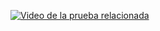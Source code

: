 [![Video de la prueba relacionada](http://img.youtube.com/vi/dfENnF1aM04/0.jpg)](https://www.youtube.com/watch?v=dfENnF1aM04 "Video de la prueba relacionada")
